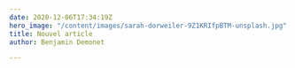 ```yaml
---
date: 2020-12-06T17:34:19Z
hero_image: "/content/images/sarah-dorweiler-9Z1KRIfpBTM-unsplash.jpg"
title: Nouvel article
author: Benjamin Demonet

---
```

